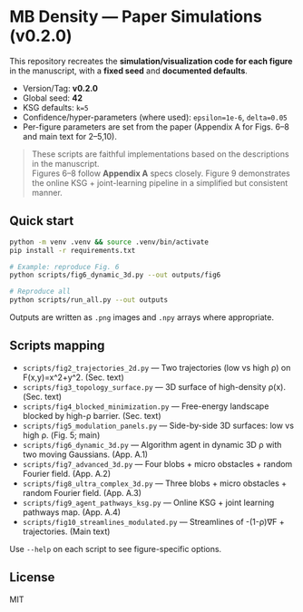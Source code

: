 # MB Density — Paper Simulations (v0.2.0)

This repository recreates the **simulation/visualization code for each figure** in the manuscript,
with a **fixed seed** and **documented defaults**.

- Version/Tag: **v0.2.0**
- Global seed: **42**
- KSG defaults: `k=5`
- Confidence/hyper-parameters (where used): `epsilon=1e-6`, `delta=0.05`
- Per-figure parameters are set from the paper (Appendix A for Figs. 6–8 and main text for 2–5,10).

> These scripts are faithful implementations based on the descriptions in the manuscript.  
> Figures 6–8 follow **Appendix A** specs closely. Figure 9 demonstrates the online KSG + joint-learning
> pipeline in a simplified but consistent manner.

## Quick start
```bash
python -m venv .venv && source .venv/bin/activate
pip install -r requirements.txt

# Example: reproduce Fig. 6
python scripts/fig6_dynamic_3d.py --out outputs/fig6

# Reproduce all
python scripts/run_all.py --out outputs
```
Outputs are written as `.png` images and `.npy` arrays where appropriate.

## Scripts mapping
- `scripts/fig2_trajectories_2d.py` — Two trajectories (low vs high ρ) on F(x,y)=x^2+y^2.  (Sec. text)  
- `scripts/fig3_topology_surface.py` — 3D surface of high-density ρ(x).  (Sec. text)  
- `scripts/fig4_blocked_minimization.py` — Free-energy landscape blocked by high-ρ barrier.  (Sec. text)  
- `scripts/fig5_modulation_panels.py` — Side-by-side 3D surfaces: low vs high ρ.  (Fig. 5; main)  
- `scripts/fig6_dynamic_3d.py` — Algorithm agent in dynamic 3D ρ with two moving Gaussians.  (App. A.1)  
- `scripts/fig7_advanced_3d.py` — Four blobs + micro obstacles + random Fourier field.  (App. A.2)  
- `scripts/fig8_ultra_complex_3d.py` — Three blobs + micro obstacles + random Fourier field. (App. A.3)  
- `scripts/fig9_agent_pathways_ksg.py` — Online KSG + joint learning pathways map. (App. A.4)  
- `scripts/fig10_streamlines_modulated.py` — Streamlines of -(1-ρ)∇F + trajectories. (Main text)

Use `--help` on each script to see figure-specific options.

## License
MIT
